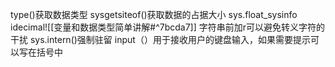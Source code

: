 type()获取数据类型
sysgetsiteof()获取数据的占据大小
sys.float_sysinfo
idecimal![[变量和数据类型简单讲解#^7bcda7]]
字符串前加r可以避免转义字符的干扰
sys.intern()强制驻留
input（）用于接收用户的键盘输入，如果需要提示可以写在括号中
